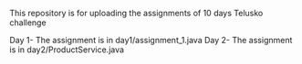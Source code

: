 This repository is for uploading the assignments of 10 days Telusko challenge

Day 1- The assignment is in day1/assignment_1.java
Day 2- The assignment is in day2/ProductService.java
